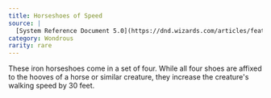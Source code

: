 ```yaml
---
title: Horseshoes of Speed
source: |
  [System Reference Document 5.0](https://dnd.wizards.com/articles/features/systems-reference-document-srd)
category: Wondrous
rarity: rare
---
```


These iron horseshoes come in a set of four. While all four shoes are affixed to the hooves of a horse or similar creature, they increase the creature's walking speed by 30 feet.
